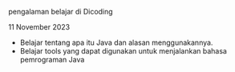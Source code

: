 pengalaman belajar di Dicoding

11 November 2023
* Belajar tentang apa itu Java dan alasan menggunakannya.
* Belajar tools yang dapat digunakan untuk menjalankan bahasa pemrograman Java
